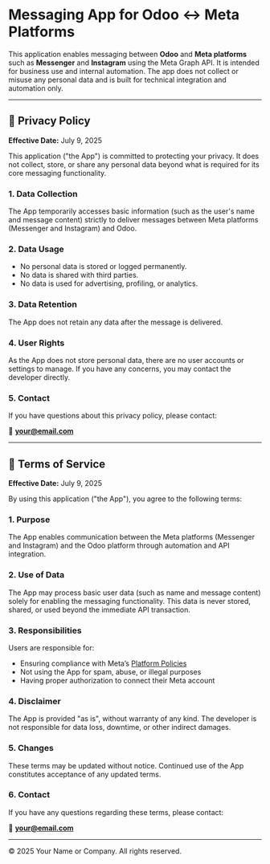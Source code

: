 # Messaging App for Odoo ↔️ Meta Platforms

This application enables messaging between **Odoo** and **Meta platforms** such as **Messenger** and **Instagram** using the Meta Graph API. It is intended for business use and internal automation. The app does not collect or misuse any personal data and is built for technical integration and automation only.

---

## 📜 Privacy Policy

**Effective Date:** July 9, 2025

This application ("the App") is committed to protecting your privacy. It does not collect, store, or share any personal data beyond what is required for its core messaging functionality.

### 1. Data Collection
The App temporarily accesses basic information (such as the user's name and message content) strictly to deliver messages between Meta platforms (Messenger and Instagram) and Odoo.

### 2. Data Usage
- No personal data is stored or logged permanently.
- No data is shared with third parties.
- No data is used for advertising, profiling, or analytics.

### 3. Data Retention
The App does not retain any data after the message is delivered.

### 4. User Rights
As the App does not store personal data, there are no user accounts or settings to manage. If you have any concerns, you may contact the developer directly.

### 5. Contact
If you have questions about this privacy policy, please contact:

📧 **your@email.com**

---

## 📄 Terms of Service

**Effective Date:** July 9, 2025

By using this application ("the App"), you agree to the following terms:

### 1. Purpose
The App enables communication between the Meta platforms (Messenger and Instagram) and the Odoo platform through automation and API integration.

### 2. Use of Data
The App may process basic user data (such as name and message content) solely for enabling the messaging functionality. This data is never stored, shared, or used beyond the immediate API transaction.

### 3. Responsibilities
Users are responsible for:
- Ensuring compliance with Meta’s [Platform Policies](https://developers.facebook.com/policy/)
- Not using the App for spam, abuse, or illegal purposes
- Having proper authorization to connect their Meta account

### 4. Disclaimer
The App is provided "as is", without warranty of any kind. The developer is not responsible for data loss, downtime, or other indirect damages.

### 5. Changes
These terms may be updated without notice. Continued use of the App constitutes acceptance of any updated terms.

### 6. Contact
If you have any questions regarding these terms, please contact:

📧 **your@email.com**

---

© 2025 Your Name or Company. All rights reserved.
